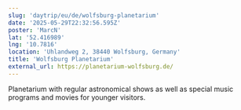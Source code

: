 ```yaml
---
slug: 'daytrip/eu/de/wolfsburg-planetarium'
date: '2025-05-29T22:32:56.595Z'
poster: 'MarcN'
lat: '52.416989'
lng: '10.7816'
location: 'Uhlandweg 2, 38440 Wolfsburg, Germany'
title: 'Wolfsburg Planetarium'
external_url: https://planetarium-wolfsburg.de/
---
```

Planetarium with regular astronomical shows as well as special music programs and movies for younger visitors.